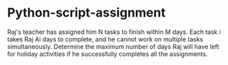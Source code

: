 # Python-script-assignment
Raj's teacher has assigned him N tasks to finish within M days. Each task i takes Raj Ai days to complete, and he cannot work on multiple tasks simultaneously. Determine the maximum number of days Raj will have left for holiday activities if he successfully completes all the assignments. 
